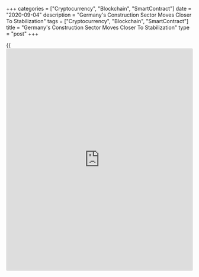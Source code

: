 +++
categories = ["Cryptocurrency", "Blockchain", "SmartContract"]
date = "2020-09-04"
description = "Germany's Construction Sector Moves Closer To Stabilization"
tags = ["Cryptocurrency", "Blockchain", "SmartContract"]
title = "Germany's Construction Sector Moves Closer To Stabilization"
type = "post"
+++

{{<iframe id="large-banner" src="https://www.bounty.group/#slide=27.0" width="100%" height="600" scrolling="no" style="border: 0px solid rgb(216, 221, 230); border-radius: 3px;">}}

Germany's construction sector moved closer to stabilization in August
but the [coronavirus][1] pandemic remained a restraining factor on
demand and expectations, survey data from IHS Markit showed Friday.

The headline construction Purchasing Managers' Index rose to 48.0 in
August from 47.1 in July.

The score was the highest in six months in August. But a score below 50
indicates contraction.

Homebuilding continued to defy the broader slump in activity, rising for
the second successive month in August. Meanwhile, the decline in work on
commercial building projects eased to the weakest since it began in
March.

The drag from lower civil engineering activity moderated, though the
latest reduction was still sharp overall, the survey showed.

Constructors logged a fall in inflows of new work in August.
Nonetheless, the rate of decline eased for the fourth month in a row.

Reduced workloads meant that constructors maintained a preference for
lower staffing numbers. The decline in employment eased in August.

Constructors faced only a moderate rise in average purchasing costs in
August.

As firms expect pandemic to suppress demand, expectations towards future
activity remained pessimistic in August.

For comments and feedback [contact](https://www.playgroundfx.com/contact/): editorial@rtt[news](https://www.letsplayfx.com/blog/forex-news-website/).com

[Economic News][2]

 **What parts of the world are seeing the best (and worst) economic
performances lately? Click[here][3] to check out our [Econ Scorecard][3]
and find out! See up-to-the-moment [ranking](https://www.playgroundfx.com/blog/crypto-exchange-ranking/)s for the best and worst
performers in [GDP][4], [unemployment rate][5], [inflation][6] and much
more.**

   1. www.rtt[news](https://www.letsplayfx.com/blog/forex-news-website/).com/list/coronavirus.aspx
   2. www.rtt[news](https://www.letsplayfx.com/blog/forex-news-website/).com/Content/EconomicNews.aspx
   3. www.rtt[news](https://www.letsplayfx.com/blog/forex-news-website/).com/economic-scorecard/world-rank/retail-sales/highest-performance.aspx
   4. www.rtt[news](https://www.letsplayfx.com/blog/forex-news-website/).com/economic-scorecard/world-rank/GDP/highest-performance.aspx
   5. www.rtt[news](https://www.letsplayfx.com/blog/forex-news-website/).com/economic-scorecard/world-rank/unemployment-rate/lowest-performance.aspx
   6. www.rtt[news](https://www.letsplayfx.com/blog/forex-news-website/).com/economic-scorecard/world-rank/CPI/highest-performance.aspx